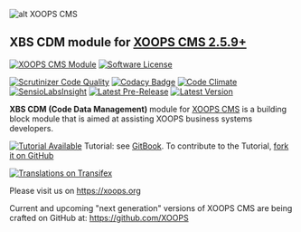 ![alt XOOPS CMS](https://xoops.org/images/logoXoops4GithubRepository.png)
## XBS CDM module for  [XOOPS CMS 2.5.9+](https://xoops.org)
[![XOOPS CMS Module](https://img.shields.io/badge/XOOPS%20CMS-Module-blue.svg)](https://xoops.org)
[![Software License](https://img.shields.io/badge/license-GPL-brightgreen.svg?style=flat)](LICENSE)

[![Scrutinizer Code Quality](https://img.shields.io/scrutinizer/g/XoopsModules25x/xbs_cdm.svg?style=flat)](https://scrutinizer-ci.com/g/XoopsModules25x/xbs_cdm/?branch=master)
[![Codacy Badge](https://api.codacy.com/project/badge/Grade/95b12220e0ac4056b9af52af708379c9)](https://www.codacy.com/app/XoopsModules25x/xbs_cdm)
[![Code Climate](https://img.shields.io/codeclimate/github/XoopsModules25x/xbs_cdm.svg?style=flat)](https://codeclimate.com/github/XoopsModules25x/xbs_cdm)
[![SensioLabsInsight](https://insight.sensiolabs.com/projects/f48090dc-a770-49b6-b895-6db50b08e3c4/mini.png)](https://insight.sensiolabs.com/projects/f48090dc-a770-49b6-b895-6db50b08e3c4)
[![Latest Pre-Release](https://img.shields.io/github/tag/XoopsModules25x/xbs_cdm.svg?style=flat)](https://github.com/XoopsModules25x/xbs_cdm/tags/)
[![Latest Version](https://img.shields.io/github/release/XoopsModules25x/xbs_cdm.svg?style=flat)](https://github.com/XoopsModules25x/xbs_cdm/releases/)

**XBS CDM (Code Data Management)** module for [XOOPS CMS](https://xoops.org)  is a building block module that is aimed at assisting XOOPS business systems developers.

[![Tutorial Available](https://xoops.org/images/tutorial-available-blue.svg)](https://www.gitbook.com/book/xoops/xbs_cdm-tutorial/) Tutorial: see [GitBook](https://www.gitbook.com/book/xoops/xbs_cdm-tutorial/).
To contribute to the Tutorial, [fork it on GitHub](https://github.com/XoopsDocs/xbs_cdm-tutorial)

[![Translations on Transifex](https://xoops.org/images/translations-transifex-blue.svg)](https://www.transifex.com/xoops)

Please visit us on https://xoops.org

Current and upcoming "next generation" versions of XOOPS CMS are being crafted on GitHub at: https://github.com/XOOPS
